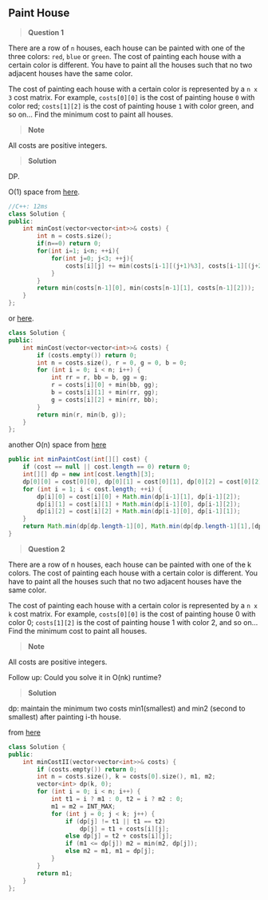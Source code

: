 ## Paint House

>**Question 1**

There are a row of `n` houses, each house can be painted with one of the three colors: `red`, `blue` or `green`. The cost of painting each house with a certain color is different. You have to paint all the houses such that no two adjacent houses have the same color.

The cost of painting each house with a certain color is represented by a `n x 3` cost matrix. For example, `costs[0][0]` is the cost of painting house `0` with color red; `costs[1][2]` is the cost of painting house `1` with color green, and so on... Find the minimum cost to paint all houses.

>**Note**

All costs are positive integers.


>**Solution**

DP.

O(1) space from [here](http://likemyblogger.blogspot.com/2015/08/leetcode-256-paint-house.html).

```c++
//C++: 12ms
class Solution {
public:
    int minCost(vector<vector<int>>& costs) {
        int n = costs.size();
        if(n==0) return 0;
        for(int i=1; i<n; ++i){
            for(int j=0; j<3; ++j){
                costs[i][j] += min(costs[i-1][(j+1)%3], costs[i-1][(j+2)%3]);
            }
        }
        return min(costs[n-1][0], min(costs[n-1][1], costs[n-1][2]));
    }
};
```
or [here](http://www.cnblogs.com/jcliBlogger/p/4729957.html).

```c++
class Solution {
public:
    int minCost(vector<vector<int>>& costs) {
        if (costs.empty()) return 0;
        int n = costs.size(), r = 0, g = 0, b = 0;
        for (int i = 0; i < n; i++) {
            int rr = r, bb = b, gg = g;
            r = costs[i][0] + min(bb, gg);
            b = costs[i][1] + min(rr, gg);
            g = costs[i][2] + min(rr, bb);
        }
        return min(r, min(b, g));
    }
};
```

another O(n) space from [here](http://blog.csdn.net/craiglin1992/article/details/44885775)

```java
public int minPaintCost(int[][] cost) {
    if (cost == null || cost.length == 0) return 0;
    int[][] dp = new int[cost.length][3];
    dp[0][0] = cost[0][0], dp[0][1] = cost[0][1], dp[0][2] = cost[0][2];
    for (int i = 1; i < cost.length; ++i) {
        dp[i][0] = cost[i][0] + Math.min(dp[i-1][1], dp[i-1][2]);
        dp[i][1] = cost[i][1] + Math.min(dp[i-1][0], dp[i-1][2]);
        dp[i][2] = cost[i][2] + Math.min(dp[i-1][0], dp[i-1][1]);
    }
    return Math.min(dp[dp.length-1][0], Math.min(dp[dp.length-1][1],[dp.length-1][2]));
}
```

>**Question 2**

There are a row of n houses, each house can be painted with one of the k colors. The cost of painting each house with a certain color is different. You have to paint all the houses such that no two adjacent houses have the same color.

The cost of painting each house with a certain color is represented by a `n x k` cost matrix. For example, `costs[0][0]` is the cost of painting house 0 with color 0; `costs[1][2]` is the cost of painting house 1 with color 2, and so on... Find the minimum cost to paint all houses.

>**Note**

All costs are positive integers.

Follow up:
Could you solve it in O(nk) runtime?

>**Solution**

dp: maintain the minimum two costs min1(smallest) and min2 (second to smallest) after painting i-th house.

from [here](https://leetcode.com/discuss/52982/c-dp-time-o-nk-space-o-k)

```c++
class Solution {
public:
    int minCostII(vector<vector<int>>& costs) {
        if (costs.empty()) return 0;
        int n = costs.size(), k = costs[0].size(), m1, m2;
        vector<int> dp(k, 0);
        for (int i = 0; i < n; i++) {
            int t1 = i ? m1 : 0, t2 = i ? m2 : 0;
            m1 = m2 = INT_MAX;
            for (int j = 0; j < k; j++) {
                if (dp[j] != t1 || t1 == t2)
                    dp[j] = t1 + costs[i][j];
                else dp[j] = t2 + costs[i][j];
                if (m1 <= dp[j]) m2 = min(m2, dp[j]);
                else m2 = m1, m1 = dp[j];
            }
        }
        return m1;
    }
};
```
